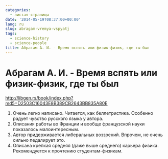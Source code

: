 ```yaml
---
categories:
  - листая-страницы
date: '2014-05-19T08:37:00+00:00'
lang: ru
slug: abragam-vremya-vspyatj
tags:
  - science-history
  - science-people
title: Абрагам А. И. - Время вспять или физик-физик, где ты был
---
```


# Абрагам А. И. - Время вспять или физик-физик, где ты был

<http://libgen.rs/book/index.php?md5=D2503C16043E8B389CB2643BB835A80E>

<!--more-->

1.  Очень легко написано. Читается, как беллетристика. Особенно радует чувство русского языка у автора.
2.  Описания работы во Франции и вообще французской науки показалось малоинтересным.
3.  Автор придерживается либеральных воззрений. Впрочем, не очень сильно педалирует это.
4.  Описана крепкая средняя (даже выше среднего) карьера физика. Рекомендуется к прочтению студентам-физикам.
